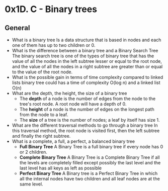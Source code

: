 # 0x1D. C - Binary trees

## General 

* What is a binary tree
Is a data structure that is based in nodes and each one of them has up to two children or 0.
* What is the difference between a binary tree and a Binary Search Tree
The binary search tree is one of the types of binary tree that has the value of all the nodes in the left subtree lesser or equal to the root node, and the value of all the nodes in a right subtree are greater than or equal to the value of the root node.
* What is the possible gain in terms of time complexity compared to linked lists
binary tree could has a time of complexity O(log n) and a linked list O(n)
* What are the depth, the height, the size of a binary tree
    * The **depth** of a node is the number of edges from the node to the tree's root node. A root node will have a depth of 0.
    * The **height** of a node is the number of edges on the longest path from the node to a leaf.
    * The **size** of a tree is the number of nodes; a leaf by itself has size 1.
* What are the different traversal methods to go through a binary tree
In this traversal method, the root node is visited first, then the left subtree and finally the right subtree.
* What is a complete, a full, a perfect, a balanced binary tree
    * **Full Binary Tree** A Binary Tree is a full binary tree if every node has 0 or 2 children.
    * **Complete Binary Tree** A Binary Tree is a Complete Binary Tree if all the levels are completely filled except possibly the last level and the last level has all keys as left as possible 
    * **Perfect Binary Tree** A Binary tree is a Perfect Binary Tree in which all the internal nodes have two children and all leaf nodes are at the same level. 